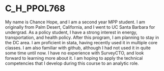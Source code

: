 # C_H_PPOL768
My name is Chance Hope, and I am a second year MPP student. I am originally from Palm Desert, California, and I went to UC Santa Barbara for undergrad. As a policy student, I have a strong interest in energy, transportation, and health policy. After this program, I am planning to stay in the DC area. 
I am proficient in stata, having recently used it in multiple core classes. I am also familiar with github, although I had not used it in quite some time until now. I have no experience with SurveyCTO, and look forward to learning more about it. I am hoping to apply the technical competencies that I develop during this course to an analytic role.
